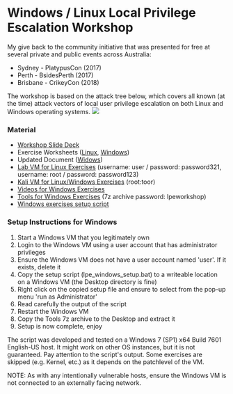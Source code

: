 # Windows / Linux Local Privilege Escalation Workshop

My give back to the community initiative that was presented for free at several private and public events across Australia:

* Sydney - PlatypusCon (2017)
* Perth - BsidesPerth (2017)
* Brisbane - CrikeyCon (2018)

The workshop is based on the attack tree below, which covers all known (at the time) attack vectors of local user privilege escalation on both Linux and Windows operating systems.
<img src="https://pbs.twimg.com/media/DAZsE2VUQAA_bpZ.jpg">

### Material

* [Workshop Slide Deck](https://github.com/sagishahar/lpeworkshop/blob/master/Local%20Privilege%20Escalation%20Workshop%20-%20Slides.pdf)
* Exercise Worksheets ([Linux](https://github.com/sagishahar/lpeworkshop/blob/master/Lab%20Exercises%20Walkthrough%20-%20Linux.pdf), [Windows](https://github.com/sagishahar/lpeworkshop/blob/master/Lab%20Exercises%20Walkthrough%20-%20Windows.pdf))
* Updated Document ([Widows](https://github.com/sajithgairuka/Privilege-Escalation-Workshop/raw/master/Windows%20Local%20Privilege%20Escalation.docx))
* [Lab VM for Linux Exercises](https://drive.google.com/file/d/0B6EDpYQYL72rQ2VuWS1QR2ZsUlU/view?usp=sharing) (username: user / password: password321, username: root / password: password123)
* [Kali VM for Linux/Windows Exercises](https://drive.google.com/file/d/0B6EDpYQYL72rOElKNGhiLUdzdlE/view?usp=sharing) (root:toor)
* [Videos for Windows Exercises](https://www.youtube.com/playlist?list=PLjG9EfEtwbvIrGFTx4XctK8IxkUJkAEqP)
* [Tools for Windows Exercises](https://drive.google.com/file/d/1Lgg3HXXltB7ZD3F5YSbRl6FX7h_mPzFU/view?usp=sharing) (7z archive password: lpeworkshop)
* [Windows exercises setup script](https://github.com/sagishahar/lpeworkshop/blob/master/lpe_windows_setup.bat)

### Setup Instructions for Windows
1. Start a Windows VM that you legitimately own
2. Login to the Windows VM using a user account that has administrator privileges
3. Ensure the Windows VM does not have a user account named 'user'. If it exists, delete it
4. Copy the setup script (lpe_windows_setup.bat) to a writeable location on a Windows VM (the Desktop directory is fine)
5. Right click on the copied setup file and ensure to select from the pop-up menu 'run as Administrator'
6. Read carefully the output of the script
7. Restart the Windows VM
8. Copy the Tools 7z archive to the Desktop and extract it
9. Setup is now complete, enjoy

The script was developed and tested on a Windows 7 (SP1) x64 Build 7601 English-US host. It might work on other OS instances, but it is not guaranteed. Pay attention to the script's output. Some exercises are skipped (e.g. Kernel, etc.) as it depends on the patchlevel of the VM.

NOTE: As with any intentionally vulnerable hosts, ensure the Windows VM is not connected to an externally facing network.

